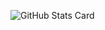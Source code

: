 ![GitHub Stats Card](https://github-readme-stats.vercel.app/api?username=gh-liu&show_icons=true&theme=tokyonight)
